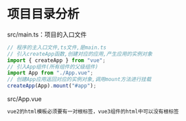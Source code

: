 # 项目目录分析

src/main.ts：项目的入口文件

```ts
// 程序的主入口文件,ts文件,是main.ts
// 引入createApp函数,创建对应的应用,产生应用的实例对象
import { createApp } from "vue";
// 引入App组件(所有组件的父级组件)
import App from "./App.vue";
// 创建App应用返回对应的实例对象,调用mount方法进行挂载
createApp(App).mount("#app");
```

src/App.vue

```ts
vue2的html模板必须要有一对根标签，vue3组件的html中可以没有根标签
```
